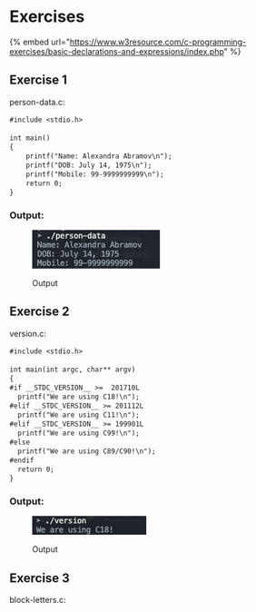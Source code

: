 # Exercises

{% embed url="https://www.w3resource.com/c-programming-exercises/basic-declarations-and-expressions/index.php" %}

## Exercise 1

person-data.c:

```
#include <stdio.h>

int main()
{
    printf("Name: Alexandra Abramov\n");
    printf("DOB: July 14, 1975\n");
    printf("Mobile: 99-9999999999\n");    
    return 0;
}
```

### Output:

<figure><img src="../../.gitbook/assets/image (2).png" alt=""><figcaption><p>Output</p></figcaption></figure>

## Exercise 2

version.c:

```
#include <stdio.h> 

int main(int argc, char** argv) 
{
#if __STDC_VERSION__ >=  201710L
  printf("We are using C18!\n");
#elif __STDC_VERSION__ >= 201112L
  printf("We are using C11!\n");
#elif __STDC_VERSION__ >= 199901L
  printf("We are using C99!\n");
#else
  printf("We are using C89/C90!\n");
#endif
  return 0;
}
```

### Output:

<figure><img src="../../.gitbook/assets/image (10).png" alt=""><figcaption><p>Output</p></figcaption></figure>

## Exercise 3

block-letters.c:

